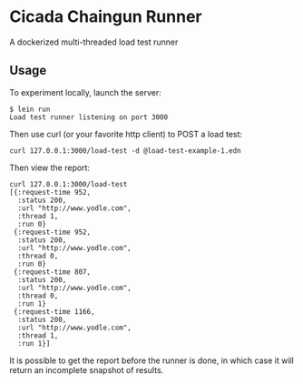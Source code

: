Cicada Chaingun Runner
======================

A dockerized multi-threaded load test runner

Usage
-----

To experiment locally, launch the server:

    $ lein run
    Load test runner listening on port 3000

Then use curl (or your favorite http client) to POST a load test:

    curl 127.0.0.1:3000/load-test -d @load-test-example-1.edn

Then view the report:

    curl 127.0.0.1:3000/load-test
    [{:request-time 952,
      :status 200,
      :url "http://www.yodle.com",
      :thread 1,
      :run 0}
     {:request-time 952,
      :status 200,
      :url "http://www.yodle.com",
      :thread 0,
      :run 0}
     {:request-time 807,
      :status 200,
      :url "http://www.yodle.com",
      :thread 0,
      :run 1}
     {:request-time 1166,
      :status 200,
      :url "http://www.yodle.com",
      :thread 1,
      :run 1}]

It is possible to get the report before the runner is done, in which case it will return an incomplete snapshot of results.
